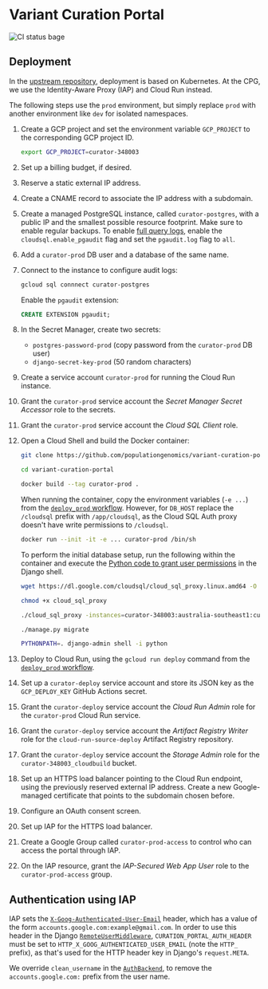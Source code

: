 # Variant Curation Portal

![CI status bage](https://github.com/populationgenomics/variant-curation-portal/workflows/CI/badge.svg)

## Deployment

In the [upstream repository](https://github.com/macarthur-lab/lof-curation-portal-env), deployment is based on Kubernetes. At the CPG, we use the Identity-Aware Proxy (IAP) and Cloud Run instead.

The following steps use the `prod` environment, but simply replace `prod` with another environment like `dev` for isolated namespaces.

1. Create a GCP project and set the environment variable `GCP_PROJECT` to the corresponding GCP project ID.

    ```sh
    export GCP_PROJECT=curator-348003
    ```

1. Set up a billing budget, if desired.
1. Reserve a static external IP address.
1. Create a CNAME record to associate the IP address with a subdomain.
1. Create a managed PostgreSQL instance, called `curator-postgres`, with a public IP and the smallest possible resource footprint. Make sure to enable regular backups. To enable [full query logs](https://cloud.google.com/sql/docs/postgres/pg-audit), enable the `cloudsql.enable_pgaudit` flag and set the `pgaudit.log` flag to `all`.
1. Add a `curator-prod` DB user and a database of the same name.
1. Connect to the instance to configure audit logs:

    ```sh
    gcloud sql connnect curator-postgres
    ```

    Enable the `pgaudit` extension:

    ```sql
    CREATE EXTENSION pgaudit;
    ```

1. In the Secret Manager, create two secrets:
    - `postgres-password-prod` (copy password from the `curator-prod` DB user)
    - `django-secret-key-prod` (50 random characters)
1. Create a service account `curator-prod` for running the Cloud Run instance.
1. Grant the `curator-prod` service account the *Secret Manager Secret Accessor* role to the secrets.
1. Grant the `curator-prod` service account the *Cloud SQL Client* role.
1. Open a Cloud Shell and build the Docker container:

    ```sh
    git clone https://github.com/populationgenomics/variant-curation-portal.git

    cd variant-curation-portal

    docker build --tag curator-prod .
    ```

    When running the container, copy the environment variables (`-e ...`) from the [`deploy_prod` workflow](.github/workflows/deploy_prod.yaml). However, for `DB_HOST` replace the `/cloudsql` prefix with `/app/cloudsql`, as the Cloud SQL Auth proxy doesn't have write permissions to `/cloudsql`.

    ```sh
    docker run --init -it -e ... curator-prod /bin/sh
    ```

    To perform the initial database setup, run the following within the container and execute the [Python code to grant user permissions](https://github.com/macarthur-lab/variant-curation-portal/blob/main/docs/permissions.md#granting-permissions) in the Django shell.

    ```sh
    wget https://dl.google.com/cloudsql/cloud_sql_proxy.linux.amd64 -O cloud_sql_proxy

    chmod +x cloud_sql_proxy

    ./cloud_sql_proxy -instances=curator-348003:australia-southeast1:curator-postgres -dir=/app/cloudsql &

    ./manage.py migrate

    PYTHONPATH=. django-admin shell -i python
    ```

1. Deploy to Cloud Run, using the `gcloud run deploy` command from the [`deploy_prod` workflow](.github/workflows/deploy_prod.yaml).
1. Set up a `curator-deploy` service account and store its JSON key as the `GCP_DEPLOY_KEY` GitHub Actions secret.
1. Grant the `curator-deploy` service account the *Cloud Run Admin* role for the `curator-prod` Cloud Run service.
1. Grant the `curator-deploy` service account the *Artifact Registry Writer* role for the `cloud-run-source-deploy` Artifact Registry repository.
1. Grant the `curator-deploy` service account the *Storage Admin* role for the `curator-348003_cloudbuild` bucket.
1. Set up an HTTPS load balancer pointing to the Cloud Run endpoint, using the previously reserved external IP address. Create a new Google-managed certificate that points to the subdomain chosen before.
1. Configure an OAuth consent screen.
1. Set up IAP for the HTTPS load balancer.
1. Create a Google Group called `curator-prod-access` to control who can access the portal through IAP.
1. On the IAP resource, grant the *IAP-Secured Web App User* role to the `curator-prod-access` group.

## Authentication using IAP

IAP sets the [`X-Goog-Authenticated-User-Email`](https://cloud.google.com/iap/docs/identity-howto#getting_the_users_identity_with_signed_headers) header, which has a value of the form `accounts.google.com:example@gmail.com`. In order to use this header in the Django [`RemoteUserMiddleware`](https://docs.djangoproject.com/en/4.0/howto/auth-remote-user/), `CURATION_PORTAL_AUTH_HEADER` must be set to `HTTP_X_GOOG_AUTHENTICATED_USER_EMAIL` (note the `HTTP_` prefix), as that's used for the HTTP header key in Django's `request.META`.

We override `clean_username` in the [`AuthBackend`](curation_portal/auth.py), to remove the `accounts.google.com:` prefix from the user name.
